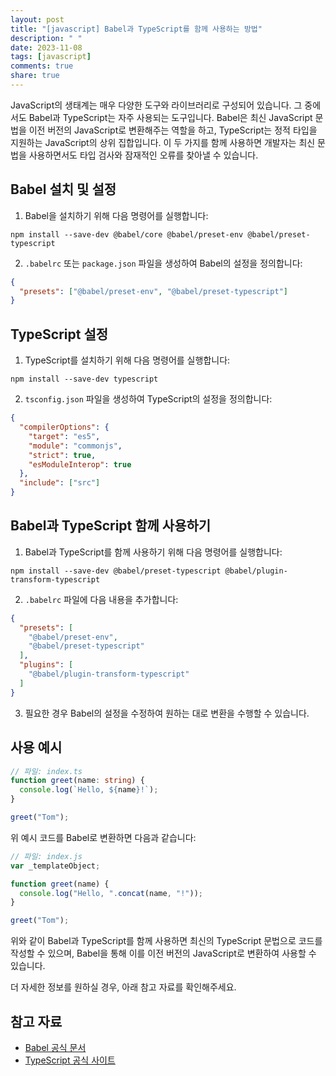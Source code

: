 ```yaml
---
layout: post
title: "[javascript] Babel과 TypeScript를 함께 사용하는 방법"
description: " "
date: 2023-11-08
tags: [javascript]
comments: true
share: true
---
```


JavaScript의 생태계는 매우 다양한 도구와 라이브러리로 구성되어 있습니다. 그 중에서도 Babel과 TypeScript는 자주 사용되는 도구입니다. Babel은 최신 JavaScript 문법을 이전 버전의 JavaScript로 변환해주는 역할을 하고, TypeScript는 정적 타입을 지원하는 JavaScript의 상위 집합입니다. 이 두 가지를 함께 사용하면 개발자는 최신 문법을 사용하면서도 타입 검사와 잠재적인 오류를 찾아낼 수 있습니다.

## Babel 설치 및 설정

1. Babel을 설치하기 위해 다음 명령어를 실행합니다:
```shell
npm install --save-dev @babel/core @babel/preset-env @babel/preset-typescript
```

2. `.babelrc` 또는 `package.json` 파일을 생성하여 Babel의 설정을 정의합니다:
```json
{
  "presets": ["@babel/preset-env", "@babel/preset-typescript"]
}
```

## TypeScript 설정

1. TypeScript를 설치하기 위해 다음 명령어를 실행합니다:
```shell
npm install --save-dev typescript
```

2. `tsconfig.json` 파일을 생성하여 TypeScript의 설정을 정의합니다:
```json
{
  "compilerOptions": {
    "target": "es5",
    "module": "commonjs",
    "strict": true,
    "esModuleInterop": true
  },
  "include": ["src"]
}
```

## Babel과 TypeScript 함께 사용하기

1. Babel과 TypeScript를 함께 사용하기 위해 다음 명령어를 실행합니다:
```shell
npm install --save-dev @babel/preset-typescript @babel/plugin-transform-typescript
```

2. `.babelrc` 파일에 다음 내용을 추가합니다:
```json
{
  "presets": [
    "@babel/preset-env",
    "@babel/preset-typescript"
  ],
  "plugins": [
    "@babel/plugin-transform-typescript"
  ]
}
```

3. 필요한 경우 Babel의 설정을 수정하여 원하는 대로 변환을 수행할 수 있습니다.

## 사용 예시

```typescript
// 파일: index.ts
function greet(name: string) {
  console.log(`Hello, ${name}!`);
}

greet("Tom");
```

위 예시 코드를 Babel로 변환하면 다음과 같습니다:

```javascript
// 파일: index.js
var _templateObject;

function greet(name) {
  console.log("Hello, ".concat(name, "!"));
}

greet("Tom");
```

위와 같이 Babel과 TypeScript를 함께 사용하면 최신의 TypeScript 문법으로 코드를 작성할 수 있으며, Babel을 통해 이를 이전 버전의 JavaScript로 변환하여 사용할 수 있습니다.

더 자세한 정보를 원하실 경우, 아래 참고 자료를 확인해주세요.

## 참고 자료

- [Babel 공식 문서](https://babeljs.io/docs/)
- [TypeScript 공식 사이트](https://www.typescriptlang.org/)